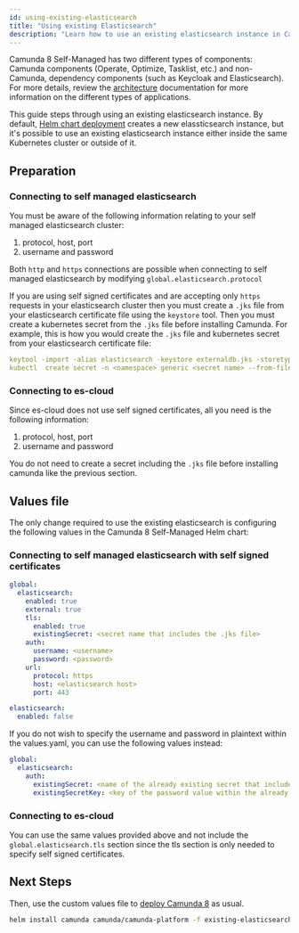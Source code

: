 ```yaml
---
id: using-existing-elasticsearch
title: "Using existing Elasticsearch"
description: "Learn how to use an existing elasticsearch instance in Camunda 8 Self-Managed deployment."
---
```


Camunda 8 Self-Managed has two different types of components: Camunda components (Operate, Optimize, Tasklist, etc.) and non-Camunda, dependency components (such as Keycloak and Elasticsearch). For more details, review the [architecture](../../../platform-architecture/overview.md) documentation for more information on the different types of applications.

This guide steps through using an existing elasticsearch instance. By default, [Helm chart deployment](../deploy.md) creates a new elassticsearch instance, but it's possible to use an existing elasticsearch instance either inside the same Kubernetes cluster or outside of it.

## Preparation

### Connecting to self managed elasticsearch

<!-- You must be aware of the username and password needed to connect to your Elasticsearch cluster. -->
<!-- You must be aware of the hostname of the elasticsearch cluster. -->

You must be aware of the following information relating to your self managed elasticsearch cluster:

1. protocol, host, port
2. username and password

Both `http` and `https` connections are possible when connecting to self managed elasticsearch by modifying `global.elasticsearch.protocol`

If you are using self signed certificates and are accepting only `https` requests in your elasticsearch cluster then you must create a `.jks` file from your elasticsearch certificate file using the `keystore` tool. Then you must create a kubernetes secret from the `.jks` file before installing Camunda. For example, this is how you would create the `.jks` file and kubernetes secret from your elasticsearch certificate file:

```yaml
keytool -import -alias elasticsearch -keystore externaldb.jks -storetype jks -file <name of elasticsearch crt file> -storepass changeit -noprompt
kubectl  create secret -n <namespace> generic <secret name> --from-file=externaldb.jks
```

### Connecting to es-cloud

Since es-cloud does not use self signed certificates, all you need is the following information:

1. protocol, host, port
2. username and password

You do not need to create a secret including the `.jks` file before installing camunda like the previous section.

## Values file

The only change required to use the existing elasticsearch is configuring the following values in the Camunda 8 Self-Managed Helm chart:

### Connecting to self managed elasticsearch with self signed certificates

```yaml
global:
  elasticsearch:
    enabled: true
    external: true
    tls:
      enabled: true
      existingSecret: <secret name that includes the .jks file>
    auth:
      username: <username>
      password: <password>
    url:
      protocol: https
      host: <elasticsearch host>
      port: 443

elasticsearch:
  enabled: false
```

If you do not wish to specify the username and password in plaintext within the values.yaml, you can use the following values instead:

```yaml
global:
  elasticsearch:
    auth:
      existingSecret: <name of the already existing secret that includes the password>
      existingSecretKey: <key of the password value within the already existing secret>
```

### Connecting to es-cloud

You can use the same values provided above and not include the `global.elasticsearch.tls` section since the tls section is only needed to specify self signed certificates.

## Next Steps

Then, use the custom values file to [deploy Camunda 8](../deploy.md) as usual.

```sh
helm install camunda camunda/camunda-platform -f existing-elasticsearch-values.yaml
```
